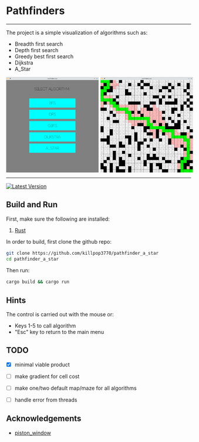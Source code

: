 # Pathfinders

---

The project is a simple visualization of algorithms such as:

- Breadth first search
- Depth first search
- Greedy best first search
- Dijkstra
- A_Star

<div style="display: flex;">
<img src="./assets/menu.png" width="50%" style="margin-right: 5px" />
<img src="./assets/astar.png" width="50%" />
</div>


[//]: # (![Image1]&#40;./assets/menu.png&#41; ![Image2]&#40;./assets/astar.png&#41; )

---

[![Latest Version](https://img.shields.io/github/v/tag/killpop3770/pathfinder_a_star?sort=semver&label=version)](https://github.com/killpop3770/pathfinder_a_star)

## Build and Run

First, make sure the following are installed:

1. [Rust](https://www.rust-lang.org/tools/install)

In order to build, first clone the github repo:

```sh
git clone https://github.com/killpop3770/pathfinder_a_star
cd pathfinder_a_star
```

Then run:

```sh
cargo build && cargo run
```

## Hints

The control is carried out with the mouse or:

- Keys 1-5 to call algorithm
- "Esc" key to return to the main menu

## TODO
- [x] minimal viable product
- [ ] make gradient for cell cost
- [ ] make one/two default map/maze for all algorithms
- [ ] handle error from threads


## Acknowledgements

- [piston_window](https://github.com/PistonDevelopers/piston_window)
